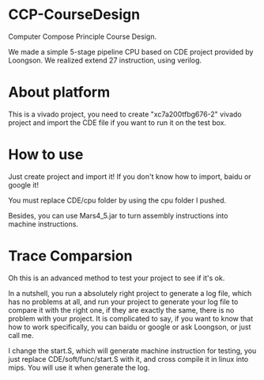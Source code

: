 # CCP-CourseDesign
Computer Compose Principle Course Design.

We made a simple 5-stage pipeline CPU based on CDE project provided by Loongson.
We realized extend 27 instruction, using verilog.

# About platform
This is a vivado project, you need to create "xc7a200tfbg676-2" vivado project and import the CDE file if you want to run it on the test box.

# How to use

Just create project and import it! If you don't know how to import, baidu or google it!

You must replace CDE/cpu folder by using the cpu folder I pushed.

Besides, you can use Mars4_5.jar to turn assembly instructions into machine instructions.

# Trace Comparsion
Oh this is an advanced method to test your project to see if it's ok.

In a nutshell, you run a absolutely right project to generate a log file, which has no problems at all,  and run your project to generate your log file to compare it with the right one, if they are exactly the same, there is no problem with your project. It is complicated to say, if you want to know that how to work specifically, you can baidu or google or ask Loongson, or just call me.

I change the start.S, which will generate machine instruction for testing, you just replace CDE/soft/func/start.S with it, and cross compile it in linux into mips. You will use it when generate the log.